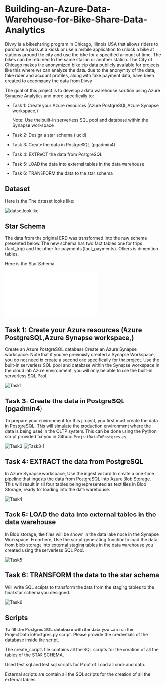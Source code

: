 # Building-an-Azure-Data-Warehouse-for-Bike-Share-Data-Analytics

Divvy is a bikesharing program in Chicago, Illinois USA that allows riders to purchase a pass at a kiosk or use a mobile application to unlock a bike at stations around the city and use the bike for a specified amount of time. The bikes can be returned to the same station or another station. The City of Chicago makes the anonymized bike trip data publicly available for projects like this where we can analyze the data. due to the anonymity of the data, fake rider and account profiles, along with fake payment data, have been created to accompany the data from Divvy

The goal of this project is to develop a data warehouse solution using Azure Synapse Analytics and more specifically to:

* Task 1: Create your Azure resources (Azure PostgreSQL,Azure Synapse workspace,)

    Note:   Use the built-in serverless SQL pool and database within the Synapse workspace

* Task 2: Design a star schema (lucid)

* Task 3: Create the data in PostgreSQL (pgadmin4)

* Task 4: EXTRACT the data from PostgreSQL

* Task 5: LOAD the data into external tables in the data warehouse

* Task 6: TRANSFORM the data to the star schema

## Dataset 

Here is the The dataset looks like:

![datsetlooklike](screenshots/DatasetERD.jpeg "datsetlooklike")

## Star Schema

The data from the original ERD  was transformed into the new schema presented below. The new schema has two fact tables one for trips (fact_trip) and the other for payments (fact_payments). Others is dimention tables.

Here is the Star Schema.  

![Star Schema](screenshots/StarSchema.pdf "Star Schema")


## Task 1: Create your Azure resources (Azure PostgreSQL,Azure Synapse workspace,)

Create an Azure PostgreSQL database
Create an Azure Synapse workspace. Note that if you've previously created a Synapse Workspace, you do not need to create a second one specifically for the project.
Use the built-in serverless SQL pool and database within the Synapse workspace
In the cloud lab Azure environment, you will only be able to use the built-in serverless SQL Pool.

![Task1](screenshots/Task1-Resources_created_in_Azure.png "Task1")


## Task 3: Create the data in PostgreSQL (pgadmin4)

To prepare your environment for this project, you first must create the data in PostgreSQL. This will simulate the production environment where the data is being used in the OLTP system. This can be done using the Python script provided for you in Github: `ProjectDataToPostgres.py`

![Task3](screenshots/Task3_Load_Data_to_PostgreSQL.png "Task3")
![Task3-1](screenshots/pload_Data_Run_All_Done.png "Task3-1")

## Task 4: EXTRACT the data from PostgreSQL

In Azure Synapse workspace, Use the ingest wizard to create a one-time pipeline that ingests the data from PostgreSQL into Azure Blob Storage. This will result in all four tables being represented as text files in Blob Storage, ready for loading into the data warehouse.

![Task4](screenshots/Task_04-Extract_data_from_PostgreSql.png "Task4")


## Task 5: LOAD the data into external tables in the data warehouse

In Blob storage, the files will be shown in the data lake node in the Synapse Workspace. From here, Use the script-generating function to load the data from blob storage into external staging tables in the data warehouse you created using the serverless SQL Pool.

![Task5](screenshots/Task_05-Load_into_External_Tables_into_DataWarehouse.png "Task5")


## Task 6: TRANSFORM the data to the star schema

Will write SQL scripts to transform the data from the staging tables to the final star schema you designed.

![Task6](screenshots/Task_06-Transform_data_to_StarSchema.png "Task6")

##  Scripts

To fill the Postgres SQL database with the data you can run the ProjectDataToPostgres.py script. Please provide the credentials of the database inside the script.

The create_scripts file contains all the SQL scripts for the creation of all the tables of the STAR SCHEMA.

Used test.sql and test.sql scripts for Proof of Load all code and data. 

External scripts are contain all the SQL scripts for the creation of all the external tables.
